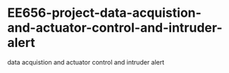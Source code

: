 # EE656-project-data-acquistion-and-actuator-control-and-intruder-alert
data acquistion and actuator control and intruder alert
